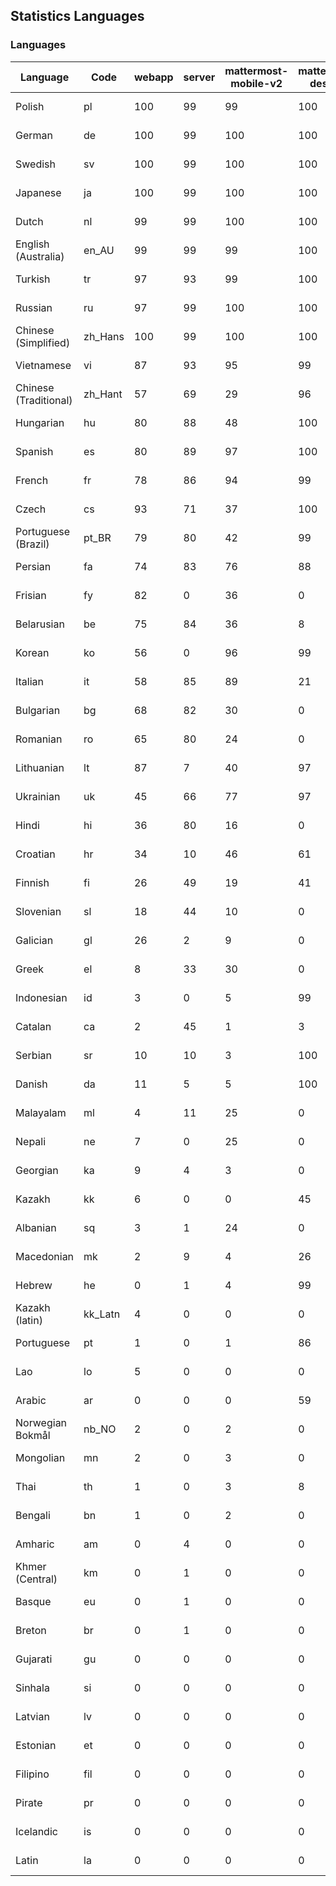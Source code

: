 ## Statistics Languages ##
###  Languages  ###
|Language|Code|webapp|server|mattermost-mobile-v2|mattermost-desktop|playbook-webapp|calls-webapp|Total|Last Modified|
|---|---|---|---|---|---|---|---|---|---|
|Polish|pl| 100| 99| 99| 100| 0| 100| 99|2024-04-08T10:33:41.307811Z|
|German|de| 100| 99| 100| 100| 0| 100| 99|2024-04-08T10:30:10.945448Z|
|Swedish|sv| 100| 99| 100| 100| 0| 100| 99|2024-04-08T10:34:48.689323Z|
|Japanese|ja| 100| 99| 100| 100| 0| 100| 99|2024-04-08T10:32:13.504268Z|
|Dutch|nl| 99| 99| 100| 100| 0| 100| 99|2024-04-08T10:33:34.402401Z|
|English (Australia)|en_AU| 99| 99| 99| 100| 0| 0| 99|2024-04-08T10:30:25.996280Z|
|Turkish|tr| 97| 93| 99| 100| 0| 98| 97|2024-04-08T10:35:04.424296Z|
|Russian|ru| 97| 99| 100| 100| 0| 67| 95|2024-04-08T10:34:11.803045Z|
|Chinese (Simplified)|zh_Hans| 100| 99| 100| 100| 0| 100| 95|2024-04-08T10:35:26.889988Z|
|Vietnamese|vi| 87| 93| 95| 99| 0| 88| 90|2024-04-08T10:35:19.437134Z|
|Chinese (Traditional)|zh_Hant| 57| 69| 29| 96| 0| 14| 87|2024-04-08T10:35:34.475510Z|
|Hungarian|hu| 80| 88| 48| 100| 0| 0| 80|2024-04-08T10:31:51.142107Z|
|Spanish|es| 80| 89| 97| 100| 0| 25| 79|2024-04-08T10:30:32.916511Z|
|French|fr| 78| 86| 94| 99| 0| 51| 79|2024-04-08T10:31:06.779108Z|
|Czech|cs| 93| 71| 37| 100| 0| 96| 78|2024-04-08T10:29:57.163162Z|
|Portuguese (Brazil)|pt_BR| 79| 80| 42| 99| 0| 88| 76|2024-04-08T10:33:48.882033Z|
|Persian|fa| 74| 83| 76| 88| 0| 0| 72|2024-04-08T10:30:52.991366Z|
|Frisian|fy| 82| 0| 36| 0| 0| 0| 71|2024-04-01T18:41:08.604405Z|
|Belarusian|be| 75| 84| 36| 8| 0| 0| 71|2024-04-08T10:29:26.940285Z|
|Korean|ko| 56| 0| 96| 99| 0| 88| 67|2024-04-08T10:32:36.883688Z|
|Italian|it| 58| 85| 89| 21| 0| 21| 67|2024-04-08T10:32:06.124796Z|
|Bulgarian|bg| 68| 82| 30| 0| 0| 0| 65|2024-04-08T10:29:34.831111Z|
|Romanian|ro| 65| 80| 24| 0| 0| 0| 62|2024-04-08T10:34:04.191979Z|
|Lithuanian|lt| 87| 7| 40| 97| 0| 79| 62|2024-04-08T10:32:51.309691Z|
|Ukrainian|uk| 45| 66| 77| 97| 0| 0| 56|2024-04-08T10:35:12.077260Z|
|Hindi|hi| 36| 80| 16| 0| 0| 0| 44|2024-04-08T10:31:36.101438Z|
|Croatian|hr| 34| 10| 46| 61| 0| 96| 35|2024-04-08T10:31:43.518352Z|
|Finnish|fi| 26| 49| 19| 41| 0| 0| 32|2024-04-08T10:30:59.848403Z|
|Slovenian|sl| 18| 44| 10| 0| 0| 0| 22|2024-04-08T10:34:26.570873Z|
|Galician|gl| 26| 2| 9| 0| 0| 0| 17|2024-04-08T10:31:14.408293Z|
|Greek|el| 8| 33| 30| 0| 0| 0| 17|2024-04-08T10:30:18.347968Z|
|Indonesian|id| 3| 0| 5| 99| 0| 0| 14|2024-04-08T10:31:58.417096Z|
|Catalan|ca| 2| 45| 1| 3| 0| 0| 13|2024-04-08T10:29:50.284285Z|
|Serbian|sr| 10| 10| 3| 100| 0| 0| 12|2024-04-08T10:34:41.441953Z|
|Danish|da| 11| 5| 5| 100| 0| 0| 12|2024-04-08T10:30:03.976352Z|
|Malayalam|ml| 4| 11| 25| 0| 0| 0| 9|2024-04-08T10:33:05.996841Z|
|Nepali|ne| 7| 0| 25| 0| 0| 0| 7|2024-04-08T10:33:26.809245Z|
|Georgian|ka| 9| 4| 3| 0| 0| 0| 7|2024-04-08T10:32:20.912821Z|
|Kazakh|kk| 6| 0| 0| 45| 0| 0| 6|2024-04-01T18:42:04.435748Z|
|Albanian|sq| 3| 1| 24| 0| 0| 0| 5|2024-04-08T10:34:34.428585Z|
|Macedonian|mk| 2| 9| 4| 26| 0| 0| 5|2024-04-08T10:32:58.706040Z|
|Hebrew|he| 0| 1| 4| 99| 0| 0| 4|2024-04-08T10:31:28.540955Z|
|Kazakh (latin)|kk_Latn| 4| 0| 0| 0| 0| 0| 4|2024-04-01T18:42:00.597950Z|
|Portuguese|pt| 1| 0| 1| 86| 0| 0| 3|2024-04-08T10:33:56.702562Z|
|Lao|lo| 5| 0| 0| 0| 0| 0| 3|2024-04-08T10:32:44.114942Z|
|Arabic|ar| 0| 0| 0| 59| 0| 0| 2|2024-04-01T18:39:52.369576Z|
|Norwegian Bokmål|nb_NO| 2| 0| 2| 0| 0| 0| 2|2024-04-08T10:33:19.984231Z|
|Mongolian|mn| 2| 0| 3| 0| 0| 0| 2|2024-04-08T10:33:13.093901Z|
|Thai|th| 1| 0| 3| 8| 0| 0| 1|2024-04-08T10:34:56.641468Z|
|Bengali|bn| 1| 0| 2| 0| 0| 0| 1|2024-04-01T18:40:04.691157Z|
|Amharic|am| 0| 4| 0| 0| 0| 0| 1|2024-04-08T10:29:19.062716Z|
|Khmer (Central)|km| 0| 1| 0| 0| 0| 0| 0|2024-04-08T10:32:28.491845Z|
|Basque|eu| 0| 1| 0| 0| 0| 0| 0|2024-04-08T10:30:45.900808Z|
|Breton|br| 0| 1| 0| 0| 0| 0| 0|2024-04-08T10:29:42.926019Z|
|Gujarati|gu| 0| 0| 0| 0| 0| 0| 0|2024-04-08T10:31:21.383190Z|
|Sinhala|si| 0| 0| 0| 0| 0| 0| 0|2024-04-08T10:34:19.301472Z|
|Latvian|lv| 0| 0| 0| 0| 0| 0| 0|2024-04-01T18:42:30.348841Z|
|Estonian|et| 0| 0| 0| 0| 0| 0| 0|2024-04-08T10:30:39.709489Z|
|Filipino|fil| 0| 0| 0| 0| 0| 0| 0|2024-04-01T18:41:00.313639Z|
|Pirate|pr| 0| 0| 0| 0| 0| 0| 0|2024-04-01T18:43:06.240713Z|
|Icelandic|is| 0| 0| 0| 0| 0| 0| 0|2024-04-01T18:41:43.234936Z|
|Latin|la| 0| 0| 0| 0| 0| 0| 0|2024-04-01T18:42:17.367862Z|
